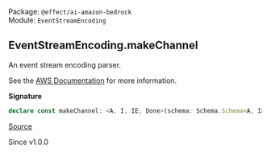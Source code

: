 Package: `@effect/ai-amazon-bedrock`<br />
Module: `EventStreamEncoding`<br />

## EventStreamEncoding.makeChannel

An event stream encoding parser.

See the [AWS Documentation](https://docs.aws.amazon.com/lexv2/latest/dg/event-stream-encoding.html)
for more information.

**Signature**

```ts
declare const makeChannel: <A, I, IE, Done>(schema: Schema.Schema<A, I>, options?: { readonly bufferSize?: number; }) => Channel.Channel<Chunk.Chunk<A>, Chunk.Chunk<Uint8Array<ArrayBufferLike>>, IE | ParseError, IE, void, Done, never>
```

[Source](https://github.com/Effect-TS/effect/tree/main/packages/ai/amazon-bedrock/src/EventStreamEncoding.ts#L22)

Since v1.0.0